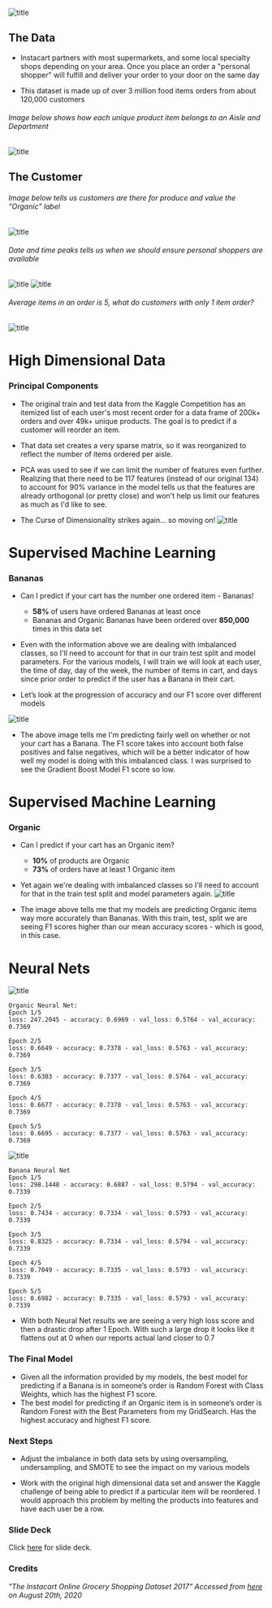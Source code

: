 ![title](images/title.png)
## The Data
- Instacart partners with most supermarkets, and some local specialty shops depending on your area. Once you place an order a "personal shopper" will fulfill and deliver your order to your door on the same day

- This dataset is made up of over 3 million food items orders from about 120,000 customers

###### Image below shows how each unique product item belongs to an Aisle and Department
![title](images/explains.jpg)

## The Customer
###### Image below tells us customers are there for produce and value the "Organic" label
![title](images/highestreorder.png)
###### Date and time peaks tells us when we should ensure personal shoppers are available
![title](images/dayofweek.png)
![title](images/hour.png)
###### Average items in an order is 5, what do customers with only 1 item order?
![title](images/oneorder.png) 

# High Dimensional Data

### Principal Components
- The original train and test data from the Kaggle Competition has an itemized list of each user's most recent order for a data frame of 200k+ orders and over 49k+ unique products. The goal is to predict if a customer will reorder an item.

- That data set creates a very sparse matrix, so it was reorganized to reflect the number of items ordered per aisle. 

- PCA was used to see if we can limit the number of features even further. Realizing that there need to be 117 features (instead of our original 134) to account for 90% variance in the model tells us that the features are already orthogonal (or pretty close) and won't help us limit our features as much as I'd like to see.

- The Curse of Dimensionality strikes again... so moving on!
![title](images/pca.png)

# Supervised Machine Learning
### Bananas
- Can I predict if your cart has the number one ordered item - Bananas!
    - **58%** of users have ordered Bananas at least once
    - Bananas and Organic Bananas have been ordered over **850,000** times in this data set

- Even with the information above we are dealing with imbalanced classes, so I'll need to account for that in our train test split and model parameters. For the various models, I will train we will look at each user, the time of day, day of the week, the number of items in cart, and days since prior order to predict if the user has a Banana in their cart.

- Let’s look at the progression of accuracy and our F1 score over different models

![title](images/banana2.png)

- The above image tells me I'm predicting fairly well on whether or not your cart has a Banana. The F1 score takes into account both false positives and false negatives, which will be a better indicator of how well my model is doing with this imbalanced class. I was surprised to see the Gradient Boost Model F1 score so low. 

# Supervised Machine Learning
### Organic
- Can I predict if your cart has an Organic item?
    - **10%** of products are Organic
    - **73%** of orders have at least 1 Organic item

- Yet again we're dealing with imbalanced classes so I'll need to account for that in the train test split and model parameters again. 
![title](images/organic.png)
- The image above tells me that my models are predicting Organic items way more accurately than Bananas. With this train, test, split we are seeing F1 scores higher than our mean accuracy scores - which is good, in this case.

# Neural Nets

![title](images/onn3.png)
```
Organic Neural Net:
Epoch 1/5
loss: 247.2045 - accuracy: 0.6969 - val_loss: 0.5764 - val_accuracy: 0.7369

Epoch 2/5
loss: 0.6649 - accuracy: 0.7378 - val_loss: 0.5763 - val_accuracy: 0.7369

Epoch 3/5
loss: 0.6303 - accuracy: 0.7377 - val_loss: 0.5764 - val_accuracy: 0.7369

Epoch 4/5
loss: 0.6677 - accuracy: 0.7378 - val_loss: 0.5763 - val_accuracy: 0.7369

Epoch 5/5
loss: 0.6695 - accuracy: 0.7377 - val_loss: 0.5763 - val_accuracy: 0.7369
```
![title](images/bnn3.png)
```
Banana Neural Net
Epoch 1/5
loss: 298.1448 - accuracy: 0.6887 - val_loss: 0.5794 - val_accuracy: 0.7339

Epoch 2/5
loss: 0.7434 - accuracy: 0.7334 - val_loss: 0.5793 - val_accuracy: 0.7339

Epoch 3/5
loss: 0.8325 - accuracy: 0.7334 - val_loss: 0.5794 - val_accuracy: 0.7339

Epoch 4/5
loss: 0.7049 - accuracy: 0.7335 - val_loss: 0.5793 - val_accuracy: 0.7339

Epoch 5/5
loss: 0.6982 - accuracy: 0.7335 - val_loss: 0.5793 - val_accuracy: 0.7339
```
- With both Neural Net results we are seeing a very high loss score and then a drastic drop after 1 Epoch. With such a large drop it looks like it flattens out at 0 when our reports actual land closer to 0.7

### The Final Model
- Given all the information provided by my models, the best model for predicting if a Banana is in someone’s order is Random Forest with Class Weights, which has the highest F1 score.
- The best model for predicting if an Organic item is in someone’s order is Random Forest with the Best Parameters from my GridSearch. Has the highest accuracy and highest F1 score.

### Next Steps
- Adjust the imbalance in both data sets by using oversampling, undersampling, and SMOTE to see the impact on my various models

- Work with the original high dimensional data set and answer the Kaggle challenge of being able to predict if a particular item will be reordered. I would approach this problem by melting the products into features and have each user be a row.

### Slide Deck
Click [here](https://docs.google.com/presentation/d/1BBCFvZQyoPhWqSCCnT39D1kuxSmetfv1qS_6LKE_Sn4/edit#slide=id.p) for slide deck.

### Credits
*"The Instacart Online Grocery Shopping Dataset 2017” Accessed from [here](https://www.instacart.com/datasets/grocery-shopping-2017) on August 20th, 2020*

